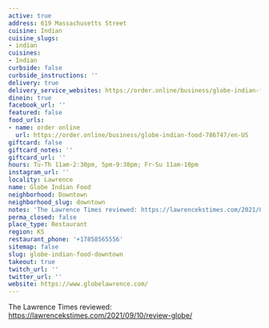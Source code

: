 ```yaml
---
active: true
address: 619 Massachusetts Street
cuisine: Indian
cuisine_slugs:
- indian
cuisines:
- Indian
curbside: false
curbside_instructions: ''
delivery: true
delivery_service_websites: https://order.online/business/globe-indian-food-786747/en-US
dinein: true
facebook_url: ''
featured: false
food_urls:
- name: order online
  url: https://order.online/business/globe-indian-food-786747/en-US
giftcard: false
giftcard_notes: ''
giftcard_url: ''
hours: Tu-Th 11am-2:30pm, 5pm-9:30pm; Fr-Su 11am-10pm
instagram_url: ''
locality: Lawrence
name: Globe Indian Food
neighborhood: Downtown
neighborhood_slug: downtown
notes: 'The Lawrence Times reviewed: https://lawrencekstimes.com/2021/09/10/review-globe/ '
perma_closed: false
place_type: Restaurant
region: KS
restaurant_phone: '+17858565556'
sitemap: false
slug: globe-indian-food-downtown
takeout: true
twitch_url: ''
twitter_url: ''
website: https://www.globelawrence.com/
---
```


The Lawrence Times reviewed: https://lawrencekstimes.com/2021/09/10/review-globe/